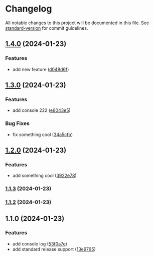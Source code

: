 # Changelog

All notable changes to this project will be documented in this file. See [standard-version](https://github.com/conventional-changelog/standard-version) for commit guidelines.

## [1.4.0](https://github.com/mbieb/sample/compare/v1.3.0...v1.4.0) (2024-01-23)


### Features

* add new feature ([d048d6f](https://github.com/mbieb/sample/commit/d048d6f1a3d48b80382d739e1030b90c75066440))

## [1.3.0](https://github.com/mbieb/sample/compare/v1.2.0...v1.3.0) (2024-01-23)


### Features

* add console 222 ([e6043e5](https://github.com/mbieb/sample/commit/e6043e55f527a1f57d813a0232f72005627c50d0))


### Bug Fixes

* fix something cool ([34a5cfb](https://github.com/mbieb/sample/commit/34a5cfb6577f40bc8b023cdabe4421d23a5617c3))

## [1.2.0](https://github.com/mbieb/sample/compare/v1.1.3...v1.2.0) (2024-01-23)


### Features

* add something cool ([3922e78](https://github.com/mbieb/sample/commit/3922e788ac05b09c818eafc366ca6c33cbb3a8fc))

### [1.1.3](https://github.com/mbieb/sample/compare/v1.1.2...v1.1.3) (2024-01-23)

### [1.1.2](https://github.com/mbieb/sample/compare/v1.1.0...v1.1.2) (2024-01-23)

## 1.1.0 (2024-01-23)


### Features

* add console log ([53f0a7e](https://github.com/mbieb/sample/commit/53f0a7e80c13db6d26554af46d1ab2716ba85270))
* add standard release support ([13e9795](https://github.com/mbieb/sample/commit/13e9795a6ee44117227b88655f2548db1b08dffe))
